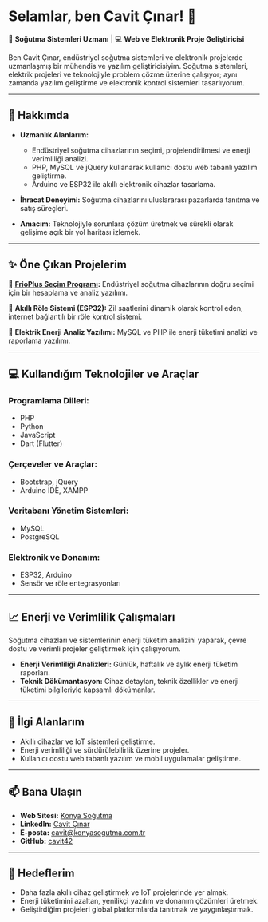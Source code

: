 # Selamlar, ben Cavit Çınar! 👋

💼 **Soğutma Sistemleri Uzmanı** | 💻 **Web ve Elektronik Proje Geliştiricisi**

Ben Cavit Çınar, endüstriyel soğutma sistemleri ve elektronik projelerde uzmanlaşmış bir mühendis ve yazılım geliştiricisiyim. Soğutma sistemleri, elektrik projeleri ve teknolojiyle problem çözme üzerine çalışıyor; aynı zamanda yazılım geliştirme ve elektronik kontrol sistemleri tasarlıyorum.

---

## 🚀 Hakkımda
- **Uzmanlık Alanlarım:** 
  - Endüstriyel soğutma cihazlarının seçimi, projelendirilmesi ve enerji verimliliği analizi.
  - PHP, MySQL ve jQuery kullanarak kullanıcı dostu web tabanlı yazılım geliştirme.
  - Arduino ve ESP32 ile akıllı elektronik cihazlar tasarlama.

- **İhracat Deneyimi:** Soğutma cihazlarını uluslararası pazarlarda tanıtma ve satış süreçleri.

- **Amacım:** Teknolojiyle sorunlara çözüm üretmek ve sürekli olarak gelişime açık bir yol haritası izlemek.

---

## ✨ Öne Çıkan Projelerim
🔹 **[FrioPlus Seçim Programı](https://github.com/cavit42/Projelerim):**
Endüstriyel soğutma cihazlarının doğru seçimi için bir hesaplama ve analiz yazılımı.

🔹 **Akıllı Röle Sistemi (ESP32):**
Zil saatlerini dinamik olarak kontrol eden, internet bağlantılı bir röle kontrol sistemi.

🔹 **Elektrik Enerji Analiz Yazılımı:**
MySQL ve PHP ile enerji tüketimi analizi ve raporlama yazılımı.

---

## 💻 Kullandığım Teknolojiler ve Araçlar
### Programlama Dilleri:
- PHP
- Python
- JavaScript
- Dart (Flutter)

### Çerçeveler ve Araçlar:
- Bootstrap, jQuery
- Arduino IDE, XAMPP

### Veritabanı Yönetim Sistemleri:
- MySQL
- PostgreSQL

### Elektronik ve Donanım:
- ESP32, Arduino
- Sensör ve röle entegrasyonları

---

## 📈 Enerji ve Verimlilik Çalışmaları
Soğutma cihazları ve sistemlerinin enerji tüketim analizini yaparak, çevre dostu ve verimli projeler geliştirmek için çalışıyorum.

- **Enerji Verimliliği Analizleri:** Günlük, haftalık ve aylık enerji tüketim raporları.
- **Teknik Dökümantasyon:** Cihaz detayları, teknik özellikler ve enerji tüketimi bilgileriyle kapsamlı dökümanlar.

---

## 🎯 İlgi Alanlarım
- Akıllı cihazlar ve IoT sistemleri geliştirme.
- Enerji verimliliği ve sürdürülebilirlik üzerine projeler.
- Kullanıcı dostu web tabanlı yazılım ve mobil uygulamalar geliştirme.

---

## 📫 Bana Ulaşın
- **Web Sitesi:** [Konya Soğutma](https://konyasogutma.com.tr/)
- **LinkedIn:** [Cavit Çınar](https://linkedin.com/in/cavit-cinar)
- **E-posta:** cavit@konyasogutma.com.tr
- **GitHub:** [cavit42](https://github.com/cavit42)

---

## 🌟 Hedeflerim
- Daha fazla akıllı cihaz geliştirmek ve IoT projelerinde yer almak.
- Enerji tüketimini azaltan, yenilikçi yazılım ve donanım çözümleri üretmek.
- Geliştirdiğim projeleri global platformlarda tanıtmak ve yaygınlaştırmak.
